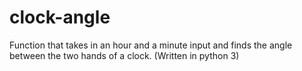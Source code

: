 # clock-angle

Function that takes in an hour and a minute input and finds the angle between the two hands of a clock. (Written in python 3)
